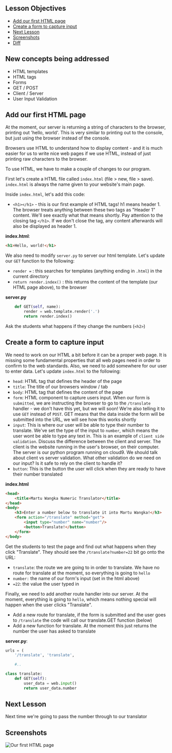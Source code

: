 ## Lesson Objectives

* [Add our first HTML page](#add-our-first-html-page)
* [Create a form to capture input](#create-a-form-to-capture-input)
* [Next Lesson](#next-lesson)
* [Screenshots](#screenshots)
* [Diff](https://github.com/lathonez/wangka/compare/lesson-nine...lesson-ten3,mb )

## New concepts being addressed

* HTML templates
* HTML tags
* Forms
* GET / POST
* Client / Server
* User Input Validation

## Add our first HTML page

At the moment, our server is returning a string of characters to the browser, printing out 'hello, world'. This is very similar to printing out to the console, but just using the browser instead of the console.

Browsers use HTML to understand how to display content - and it is much easier for us to write nice web pages if we use HTML, instead of just printing raw characters to the browser.

To use HTML, we have to make a couple of changes to our program.

First let's create a HTML file called `index.html` (file > new, file > save). `index.html` is always the name given to your website's main page.

Inside `index.html`, let's add this code:

* `<h1></h1>` - this is our first example of HTML tags! h1 means header 1. The browser treats anything between these two tags as "Header 1" content. We'll see exactly what that means shortly. Pay attention to the closing tag `</h1>`. If we don't close the tag, any content afterwards will also be displayed as header 1.

**index.html**:

```html
<h1>Hello, world!</h1>
```

We also need to modify `server.py` to server our html template. Let's update our `GET` function to the following:

* `render =` : this searches for templates (anything ending in `.html`) in the current directory
* `return render.index()` :  this returns the content of the template (our HTML page above), to the browser

**server.py**
```python
    def GET(self, name):
        render = web.template.render('.')
        return render.index()
```

Ask the students what happens if they change the numbers (`<h2>`)

## Create a form to capture input

We need to work on our HTML a bit before it can be a proper web page. It is missing some fundamental properties that all web pages need in order to confirm to the web standards. Also, we need to add somewhere for our user to enter data. Let's update `index.html` to the following:

* `head`: HTML tag that defines the header of the page
* `title`: The title of our browsers window / tab
* `body`: HTML tag that defines the content of the page
* `form`: HTML component to capture users input. When our form is `submitted`, we are instructing the browser to go to the `/translate` handler - we don't have this yet, but we will soon! We're also telling it to use `GET` instead of `POST`. GET means that the data inside the form will be submitted into the URL, we will see how this works shortly
* `input`: This is where our user will be able to type their number to translate. We've set the type of the input to `number`, which means the user wont be able to type any text in. This is an example of `client side validation`. Discuss the difference between the client and server. The client is the website running in the user's browser, on their computer. The server is our python program running on cloud9. We should talk about client vs server validation. What other validation do we need on our input? Is it safe to rely on the client to handle it?
* `button`: This is the button the user will click when they are ready to have their number translated

**index.html**
```html
<head>
    <title>Martu Wangka Numeric Translator</title>
</head>
<body>
    <h3>Enter a number below to translate it into Martu Wangka!</h3>
    <form action="/translate" method="get">
        <input type="number" name="number"/>
        <button>Translate!</button>
    </form>
</body>
```

Get the students to test the page and find out what happens when they click "Translate". They should see the `/translate?number=22` bit go onto the URL:

* `translate`: the route we are going to in order to translate. We have no route for translate at the moment, so everything is going to `hello`
* `number:` the name of our form's input (set in the html above)
* `=22`: the value the user typed in

Finally, we need to add another route handler into our server. At the moment, everything is going to `hello`, which means nothing special will happen when the user clicks "Translate".

* Add a new  route for translate, if the form is submitted and the user goes to `/translate` the code will call our translate.GET function (below)
* Add a new function for translate. At the moment this just returns the number the user has asked to translate

**server.py**:

```python
urls = (
    '/translate', 'translate',

    #..

class translate:
    def GET(self):
        user_data = web.input()
        return user_data.number
```

## Next Lesson

Next time we're going to pass the number through to our translator

## Screenshots

![Our first HTML page](https://github.com/lathonez/wangka/blob/master/lessons/screens/9-after.png "Our first HTML page")

